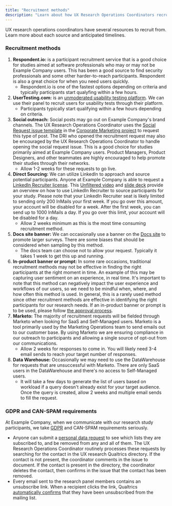 ```yaml
---
title: "Recruitment methods"
description: "Learn about how UX Research Operations Coordinators recruit"
---
```


UX research operations coordinators have several resources to recruit from. Learn more about each source and anticipated timelines.

### Recruitment methods

1. **Respondent.io:** is a participant recruitment service that is a good choice for studies aimed at software professionals who may or may not be Example Company users. This has been a good source to find security professionals and some other harder-to-reach participants. Respondent is also a great choice for when you need users quickly.
    - Respondent.io is one of the fastest options depending on criteria and typically participants start qualyfing within a few hours.
1. **UserTesting.com:** is an [unmoderated usability testing platform](/handbook/product/ux/ux-research/unmoderated-testing/). We can use their panel to recruit users for usability tests through their platform.
    - Participants typically start qualifying within a few hours depending on criteria.
1. **Social outreach:** Social posts may go out on Example Company's brand channels. The UX Research Operations Coordinator uses the [Social Request issue template](https://example_company.com/example_company-com/marketing/corporate_marketing/corporate-marketing/-/blob/master/.example_company/issue_templates/social-general-request.md?ref_type=heads) in the [Corporate Marketing project](https://example_company.com/example_company-com/marketing/corporate_marketing/corporate-marketing) to request this type of post. The DRI who opened the recruitment request may also be encouraged by the UX Research Operations Coordinator to handle opening the social request issue. This is a good choice for studies primarily aimed at Example Company users. Product Managers, Product Designers, and other teammates are highly encouraged to help promote their studies through their networks.
    - Allow 1-2 weeks for these requests to go live.
1. **Direct Sourcing:** We can utilize LinkedIn to approach and source potential participants. Anyone at Example Company is able to request a [LinkedIn Recruiter license](/handbook/hiring/sourcing/#upgrading-your-linkedin-account). This [Unfiltered video](https://youtu.be/rc2IX1e2sQ8) and [slide deck](https://docs.google.com/presentation/d/1LI9qXLRQSnikPiHztDQBapGrDn5Nimsf-K8g1r3j9Do/edit#slide=id.g29a70c6c35_0_68) provide an overview on how to use LinkedIn Recruiter to source participants for your study. Please note that your LinkedIn Recruiter seat is likely limited to sending only 200 InMails your first week. If you go over this amount, your account will be disabled for a week. After the first week, you can send up to 1000 InMails a day. If you go over this limit, your account will be disabled for a day.
    - Allow 2 weeks minimum as this is the most time consuming recruitment method.
1. **Docs site banner:** We can occasionally use a banner on the [Docs site](https://docs.example_company.com/) to promote larger surveys. There are some biases that should be considered when sampling by this method.
    - The docs team can choose not to allow your request. Typically it takes 1 week to get this up and running.
1. **In-product banner or prompt:** In some rare occasions, traditional recruitment methods may not be effective in finding the right participants at the right moment in time. An example of this may be capturing user sentiment on an experience, in real time. It's important to note that this method can negatively impact the user experience and workflows of our users, so we need to be mindful when, where, and how often this method is used. In general, this is a rarely used method since other recruitment methods are effective in identifying the right participants for our research needs. If an in-product banner or prompt is to be used, please follow [the approval process](/handbook/product/product-processes/#gitlabcom-in-app-messages-broadcast-messaging ).
1. **Marketo:** The majority of recruitment requests will be fielded through Marketo when looking for SaaS and Self-Managed users. Marketo is a tool primarily used by the Marketing Operations team to send emails out to our customer base. By using Marketo we are ensuring compliance in our outreach to participants and allowing a single source of opt-out from our communications.
    - Allow 2 weeks for responses to come in. You will likely need 3-4 email sends to reach your target number of responses.
1. **Data Warehouse:** Occasionally we may need to use the DataWarehouse for requests that are unsuccessful with Marketo. There are only SaaS users in the DataWarehouse and there's no access to Self-Managed users.
    - It will take a few days to generate the list of users based on workload if a query doesn't already exist for your target audience. Once the query is created, allow 2 weeks and multiple email sends to fill the request.

### GDPR and CAN-SPAM requirements

At Example Company, when we communicate with our research study participants, we take [GDPR](https://about.example_company.com/gdpr/) and CAN-SPAM requirements seriously.

- Anyone can submit a [personal data request](https://support.example_company.io/account-deletion/) to see which lists they are subscribed to, and be removed from any and all of them. The UX Research Operations Coordinator routinely processes these requests by searching for the contact in the UX research Qualtrics directory. If the contact is not present, the coordinator comments in the issue to document. If the contact is present in the directory, the coordinator deletes the contact, then confirms in the issue that the contact has been removed.
- Every email sent to the research panel members contains an unsubscribe link. When a recipient clicks the link, Qualtrics [automatically confirms](https://www.qualtrics.com/support/survey-platform/distributions-module/email-distribution/emails-overview/#UsingTheOptOutLink) that they have been unsubscribed from the mailing list.
